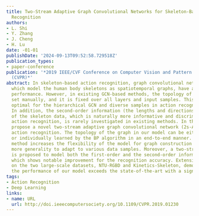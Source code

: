 ```yaml
---
title: Two-Stream Adaptive Graph Convolutional Networks for Skeleton-Based Action
  Recognition
authors:
- L. Shi
- Y. Zhang
- J. Cheng
- H. Lu
date: -01-01
publishDate: '2024-09-13T09:52:58.729518Z'
publication_types:
- paper-conference
publication: '*2019 IEEE/CVF Conference on Computer Vision and Pattern Recognition
  (CVPR)*'
abstract: In skeleton-based action recognition, graph convolutional networks (GCNs),
  which model the human body skeletons as spatiotemporal graphs, have achieved remarkable
  performance. However, in existing GCN-based methods, the topology of the graph is
  set manually, and it is fixed over all layers and input samples. This may not be
  optimal for the hierarchical GCN and diverse samples in action recognition tasks.
  In addition, the second-order information (the lengths and directions of bones)
  of the skeleton data, which is naturally more informative and discriminative for
  action recognition, is rarely investigated in existing methods. In this work, we
  propose a novel two-stream adaptive graph convolutional network (2s-AGCN) for skeleton-based
  action recognition. The topology of the graph in our model can be either uniformly
  or individually learned by the BP algorithm in an end-to-end manner. This data-driven
  method increases the flexibility of the model for graph construction and brings
  more generality to adapt to various data samples. Moreover, a two-stream framework
  is proposed to model both the first-order and the second-order information simultaneously,
  which shows notable improvement for the recognition accuracy. Extensive experiments
  on the two large-scale datasets, NTU-RGBD and Kinetics-Skeleton, demonstrate that
  the performance of our model exceeds the state-of-the-art with a significant margin.
tags:
- Action Recognition
- Deep Learning
links:
- name: URL
  url: http://doi.ieeecomputersociety.org/10.1109/CVPR.2019.01230
---
```

